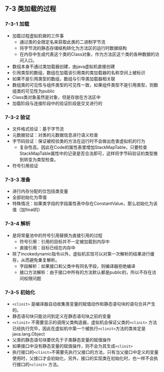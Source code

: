 ## 7-3 类加载的过程

### 7-3-1 加载

- 加载过程虚拟机做的三件事
  - 通过类的全限定名来获取此类的二进制字节流
  - 将字节流的静态存储结构转化为方法区的运行时数据结构
  - 在内存中生成代表这个类的Class对象，作为方法区这个类的各种数据的访问入口。
- 数组本身不通过类加载器创建，由java虚拟机直接创建
- 引用类型的数组，数组在加载该引用类的类加载器的名称空间上被标识
- 如果不是引用类型的数组，数组与引导类加载器相关联
- 数组类的可见性与组件类型的可见性一致，如果组件类型不是引用类型，则数组类的可见性为public
- Class类对象虽然是对象，但是存放在方法区中
- 加载阶段与连接阶段中的验证阶段是交叉进行的

### 7-3-2 验证

- 文件格式验证：基于字节流
- 元数据验证：对类的元数据信息进行语义检查
- 字节码验证：保证被校验类的方法在运行时不会做出危害虚拟机的行为
  - 复杂性高，因此在Code的属性表里增加StackMapTable，只要检查StackMapTable属性中的记录是否合法即可，这样将字节码验证的类型推到转变为类型检查。
- 符号引用验证

### 7-3-3 准备

- 进行内存分配的仅包括类变量
- 全部初始化为零值
- 特殊情况：如果类字段的字段属性表中存在ConstantValue，那么初始化为该值（加final的）

### 7-3-4 解析

- 是将常量池中的符号引用替换为直接引用的过程
  - 符号引用：引用的目标并不一定被加载到内存中
  - 直接引用：目标已经在内存中
- 除了incokedynamic指令以外，虚拟机实现可以对第一次解析的结果进行缓存，从而避免重复解析。
  - 字段解析：如果接口和父类中有同名字段，则编译器拒绝编译
  - 接口方法解析：由于接口中所有的方法默认都是public的，所以不存在访问权限问题

### 7-3-5 初始化

- `<clinit>` 是编译器自动收集类变量的赋值动作和静态语句块的语句合并产生的。
- 静态语句块只能访问到定义在静态语句块之前的变量
- `<clinit>` 不需要显示的调用父类构造器，虚拟机会保证父类的`<clinit>` 方法已经执行完毕，因此在虚拟机中第一个被执行`<clinit>`方法的类肯定是java.lang.Object
- 父类的静态语句块要优先于子类静态变量的赋值操作
- 如果接口中没有静态变量的赋值操作，则不会为其生成`<clinit>`
- 执行接口的`<clinit>`不需要先执行父接口的方法，只有当父接口中定义的变量使用时，父接口才会初始化，另外，接口的实现类在初始化时，也一样不会执行接口的`<clinit>` 方法。

